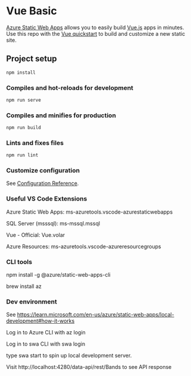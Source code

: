 # Vue Basic

[Azure Static Web Apps](https://docs.microsoft.com/azure/static-web-apps/overview) allows you to easily build [Vue.js](https://vuejs.org/) apps in minutes. Use this repo with the [Vue quickstart](https://docs.microsoft.com/azure/static-web-apps/getting-started?tabs=vue) to build and customize a new static site.

## Project setup

```bash
npm install
```

### Compiles and hot-reloads for development

```bash
npm run serve
```

### Compiles and minifies for production

```bash
npm run build
```

### Lints and fixes files

```bash
npm run lint
```

### Customize configuration

See [Configuration Reference](https://cli.vuejs.org/config/).

### Useful VS Code Extensions

Azure Static Web Apps: ms-azuretools.vscode-azurestaticwebapps

SQL Server (msssql): ms-mssql.mssql

Vue - Official: Vue.volar

Azure Resources: ms-azuretools.vscode-azureresourcegroups


### CLI tools

npm install -g @azure/static-web-apps-cli

brew install az

### Dev environment

See https://learn.microsoft.com/en-us/azure/static-web-apps/local-development#how-it-works

Log in to Azure CLI with az login

Log in to swa CLI with swa login

type swa start to spin up local development server. 

Visit http://localhost:4280/data-api/rest/Bands to see API response